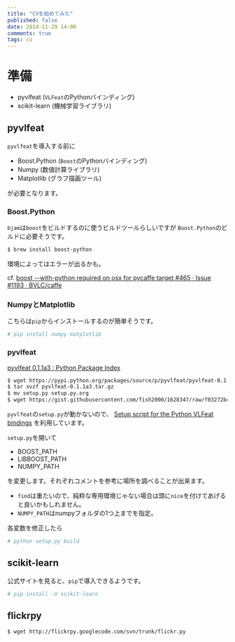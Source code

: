 ```yaml
---
title: "CVを始めてみた"
published: false
date: 2014-11-29 14:00
comments: true
tags: cv
---
```


# 準備

* pyvlfeat (`VLFeat`のPythonバインディング)
* scikit-learn (機械学習ライブラリ)

## pyvlfeat

`pyvlfeat`を導入する前に

* Boost.Python (`Boost`のPythonバインディング)
* Numpy (数値計算ライブラリ)
* Matplotlib (グラフ描画ツール)

が必要となります。

### Boost.Python

`bjam`は`boost`をビルドするのに使うビルドツールらしいですが
`Boost.Python`のビルドに必要そうです。

~~~bash
$ brew install boost-python
~~~

環境によってはエラーが出るかも。

cf. [boost --with-python required on osx for pycaffe target #465 · Issue #1193 · BVLC/caffe](https://github.com/BVLC/caffe/issues/1193)

### NumpyとMatplotlib

こちらは`pip`からインストールするのが簡単そうです。

~~~bash
# pip install numpy matplotlib
~~~

### pyvlfeat

[pyvlfeat 0.1.1a3 : Python Package Index](https://pypi.python.org/pypi/pyvlfeat/)

~~~bash
$ wget https://pypi.python.org/packages/source/p/pyvlfeat/pyvlfeat-0.1.1a3.tar.gz
$ tar xvzf pyvlfeat-0.1.1a3.tar.gz
$ mv setup.py setup.py.org
$ wget https://gist.githubusercontent.com/fish2000/1628347/raw/f03272b422e8c5e972618aaa2fe9132be986fa92/setup.py
~~~

`pyvlfeat`の`setup.py`が動かないので、
[Setup script for the Python VLFeat bindings](https://gist.github.com/fish2000/1628347)
を利用しています。

`setup.py`を開いて

* BOOST_PATH
* LIBBOOST_PATH
* NUMPY_PATH

を変更します。それぞれコメントを参考に場所を調べることが出来ます。

* `find`は重たいので、純粋な専用環境じゃない場合は頭に`nice`を付けてあげると良いかもしれません。
* `NUMPY_PATH`はnumpyフォルダの1つ上までを指定。

各変数を修正したら

~~~bash
# python setup.py build
~~~

## scikit-learn

公式サイトを見ると、`pip`で導入できるようです。

~~~bash
# pip install -U scikit-learn
~~~

## flickrpy

~~~
$ wget http://flickrpy.googlecode.com/svn/trunk/flickr.py
~~~
